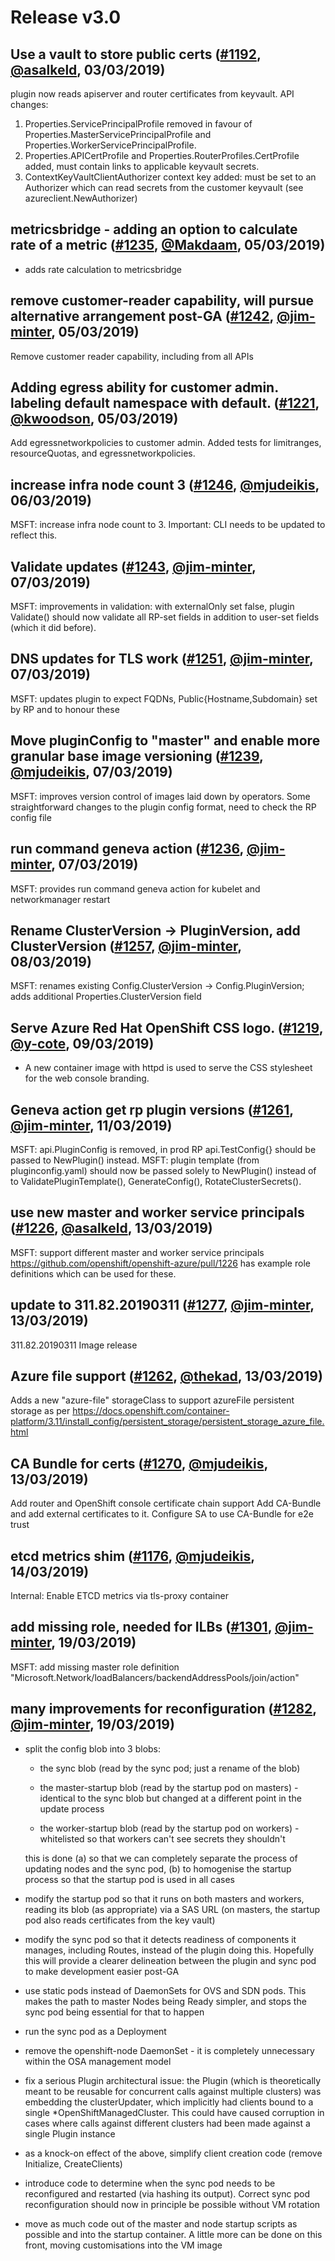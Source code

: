 # Release v3.0

## Use a vault to store public certs ([#1192](https://github.com/openshift/openshift-azure/pull/1192), [@asalkeld](https://github.com/asalkeld), 03/03/2019)

plugin now reads apiserver and router certificates from keyvault.  API changes:
1. Properties.ServicePrincipalProfile removed in favour of Properties.MasterServicePrincipalProfile and Properties.WorkerServicePrincipalProfile.
2. Properties.APICertProfile and Properties.RouterProfiles.CertProfile added, must contain links to applicable keyvault secrets.
3. ContextKeyVaultClientAuthorizer context key added: must be set to an Authorizer which can read secrets from the customer keyvault (see azureclient.NewAuthorizer)


## metricsbridge - adding an option to calculate rate of a metric ([#1235](https://github.com/openshift/openshift-azure/pull/1235), [@Makdaam](https://github.com/Makdaam), 05/03/2019)

- adds rate calculation to metricsbridge


## remove customer-reader capability, will pursue alternative arrangement post-GA ([#1242](https://github.com/openshift/openshift-azure/pull/1242), [@jim-minter](https://github.com/jim-minter), 05/03/2019)

Remove customer reader capability, including from all APIs


## Adding egress ability for customer admin.  labeling default namespace with default. ([#1221](https://github.com/openshift/openshift-azure/pull/1221), [@kwoodson](https://github.com/kwoodson), 05/03/2019)

Add egressnetworkpolicies to customer admin.  Added tests for limitranges, resourceQuotas, and egressnetworkpolicies.


## increase infra node count 3 ([#1246](https://github.com/openshift/openshift-azure/pull/1246), [@mjudeikis](https://github.com/mjudeikis), 06/03/2019)

MSFT: increase infra node count to 3. Important: CLI needs to be updated to reflect this.


## Validate updates ([#1243](https://github.com/openshift/openshift-azure/pull/1243), [@jim-minter](https://github.com/jim-minter), 07/03/2019)

MSFT: improvements in validation: with externalOnly set false, plugin Validate() should now validate all RP-set fields in addition to user-set fields (which it did before).


## DNS updates for TLS work ([#1251](https://github.com/openshift/openshift-azure/pull/1251), [@jim-minter](https://github.com/jim-minter), 07/03/2019)

MSFT: updates plugin to expect FQDNs, Public{Hostname,Subdomain} set by RP and to honour these


## Move pluginConfig to "master" and enable more granular base image versioning  ([#1239](https://github.com/openshift/openshift-azure/pull/1239), [@mjudeikis](https://github.com/mjudeikis), 07/03/2019)

MSFT: improves version control of images laid down by operators.  Some straightforward changes to the plugin config format, need to check the RP config file


## run command geneva action ([#1236](https://github.com/openshift/openshift-azure/pull/1236), [@jim-minter](https://github.com/jim-minter), 07/03/2019)

MSFT: provides run command geneva action for kubelet and networkmanager restart


## Rename ClusterVersion -> PluginVersion, add ClusterVersion ([#1257](https://github.com/openshift/openshift-azure/pull/1257), [@jim-minter](https://github.com/jim-minter), 08/03/2019)

MSFT: renames existing Config.ClusterVersion -> Config.PluginVersion; adds additional Properties.ClusterVersion field


## Serve Azure Red Hat OpenShift CSS logo. ([#1219](https://github.com/openshift/openshift-azure/pull/1219), [@y-cote](https://github.com/y-cote), 09/03/2019)

- A new container image with httpd is used to serve the CSS stylesheet for the web console branding. 


## Geneva action get rp plugin versions ([#1261](https://github.com/openshift/openshift-azure/pull/1261), [@jim-minter](https://github.com/jim-minter), 11/03/2019)

MSFT: api.PluginConfig is removed, in prod RP api.TestConfig{} should be passed to NewPlugin() instead.
MSFT: plugin template (from pluginconfig.yaml) should now be passed solely to NewPlugin() instead of to ValidatePluginTemplate(), GenerateConfig(), RotateClusterSecrets().


## use new master and worker service principals ([#1226](https://github.com/openshift/openshift-azure/pull/1226), [@asalkeld](https://github.com/asalkeld), 13/03/2019)

MSFT: support different master and worker service principals https://github.com/openshift/openshift-azure/pull/1226 has example role definitions which can be used for these.


## update to 311.82.20190311 ([#1277](https://github.com/openshift/openshift-azure/pull/1277), [@jim-minter](https://github.com/jim-minter), 13/03/2019)

311.82.20190311 Image release


## Azure file support ([#1262](https://github.com/openshift/openshift-azure/pull/1262), [@thekad](https://github.com/thekad), 13/03/2019)

Adds a new "azure-file" storageClass to support azureFile persistent storage as per https://docs.openshift.com/container-platform/3.11/install_config/persistent_storage/persistent_storage_azure_file.html


## CA Bundle for certs ([#1270](https://github.com/openshift/openshift-azure/pull/1270), [@mjudeikis](https://github.com/mjudeikis), 13/03/2019)

Add router and OpenShift console certificate chain support
Add CA-Bundle and add external certificates to it.
Configure SA to use CA-Bundle for e2e trust


## etcd metrics shim ([#1176](https://github.com/openshift/openshift-azure/pull/1176), [@mjudeikis](https://github.com/mjudeikis), 14/03/2019)

Internal: Enable ETCD metrics via tls-proxy container 


## add missing role, needed for ILBs ([#1301](https://github.com/openshift/openshift-azure/pull/1301), [@jim-minter](https://github.com/jim-minter), 19/03/2019)

MSFT: add missing master role definition "Microsoft.Network/loadBalancers/backendAddressPools/join/action"


## many improvements for reconfiguration ([#1282](https://github.com/openshift/openshift-azure/pull/1282), [@jim-minter](https://github.com/jim-minter), 19/03/2019)

* split the config blob into 3 blobs:
  * the sync blob (read by the sync pod; just a rename of the blob)

  * the master-startup blob (read by the startup pod on masters) - identical to
    the sync blob but changed at a different point in the update process

  * the worker-startup blob (read by the startup pod on workers) - whitelisted
    so that workers can't see secrets they shouldn't

  this is done (a) so that we can completely separate the process of updating
  nodes and the sync pod, (b) to homogenise the startup process so that the
  startup pod is used in all cases

* modify the startup pod so that it runs on both masters and workers, reading
  its blob (as appropriate) via a SAS URL (on masters, the startup pod also
  reads certificates from the key vault)

* modify the sync pod so that it detects readiness of components it manages,
  including Routes, instead of the plugin doing this.  Hopefully this will
  provide a clearer delineation between the plugin and sync pod to make
  development easier post-GA

* use static pods instead of DaemonSets for OVS and SDN pods.  This makes the
  path to master Nodes being Ready simpler, and stops the sync pod being
  essential for that to happen
  
* run the sync pod as a Deployment

* remove the openshift-node DaemonSet - it is completely unnecessary within the
  OSA management model

* fix a serious Plugin architectural issue: the Plugin (which is theoretically
  meant to be reusable for concurrent calls against multiple clusters) was
  embedding the clusterUpdater, which implicitly had clients bound to a single
  *OpenShiftManagedCluster.  This could have caused corruption in cases where
  calls against different clusters had been made against a single Plugin
  instance

* as a knock-on effect of the above, simplify client creation code (remove
  Initialize, CreateClients)

* introduce code to determine when the sync pod needs to be reconfigured and
  restarted (via hashing its output).  Correct sync pod reconfiguration should
  now in principle be possible without VM rotation

* move as much code out of the master and node startup scripts as possible and
  into the startup container.  A little more can be done on this front, moving
  customisations into the VM image


